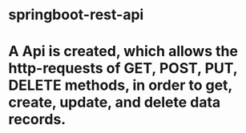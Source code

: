 # springboot-rest-api
# A Api is created, which allows the http-requests of GET, POST, PUT, DELETE methods, in order to get, create, update, and delete data records.
